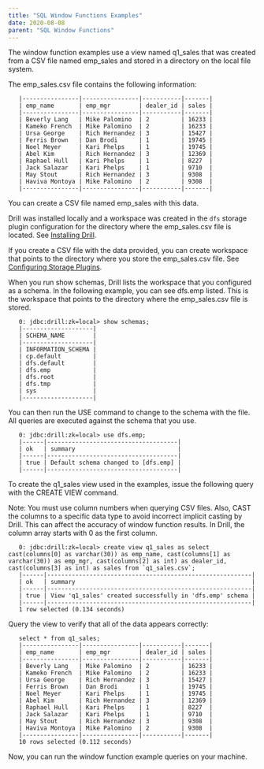 ```yaml
---
title: "SQL Window Functions Examples"
date: 2020-08-08
parent: "SQL Window Functions"
---
```


The window function examples use a view named q1_sales that was created from a CSV file named emp_sales and stored in a directory on the local file system.
 
The emp_sales.csv file contains the following information:  

       |----------------|----------------|-----------|-------|
       | emp_name       | emp_mgr        | dealer_id | sales |
       |----------------|----------------|-----------|-------|
       | Beverly Lang   | Mike Palomino  | 2         | 16233 |
       | Kameko French  | Mike Palomino  | 2         | 16233 |
       | Ursa George    | Rich Hernandez | 3         | 15427 |
       | Ferris Brown   | Dan Brodi      | 1         | 19745 |
       | Noel Meyer     | Kari Phelps    | 1         | 19745 |
       | Abel Kim       | Rich Hernandez | 3         | 12369 |
       | Raphael Hull   | Kari Phelps    | 1         | 8227  |
       | Jack Salazar   | Kari Phelps    | 1         | 9710  |
       | May Stout      | Rich Hernandez | 3         | 9308  |
       | Haviva Montoya | Mike Palomino  | 2         | 9308  |
       |----------------|----------------|-----------|-------|
You can create a CSV file named emp_sales with this data.

Drill was installed locally and a workspace was created in the `dfs` storage plugin configuration for the directory where the emp_sales.csv file is located. See [Installing Drill](https://drill.apache.org/docs/embedded-mode-prerequisites/).
 
If you create a CSV file with the data provided, you can create workspace that points to the directory where you store the emp_sales.csv file. See [Configuring Storage Plugins](https://drill.apache.org/docs/file-system-storage-plugin/).
 
When you run show schemas, Drill lists the workspace that you configured as a schema. In the following example, you can see dfs.emp listed. This is the workspace that points to the directory where the emp_sales.csv file is stored.

       0: jdbc:drill:zk=local> show schemas;
       |--------------------|
       | SCHEMA_NAME        |
       |--------------------|
       | INFORMATION_SCHEMA |
       | cp.default         |
       | dfs.default        |
       | dfs.emp            |
       | dfs.root           |
       | dfs.tmp            |
       | sys                |
       |--------------------|

You can then run the USE command to change to the schema with the file. All queries are executed against the schema that you use.
 
       0: jdbc:drill:zk=local> use dfs.emp;
       |------|-------------------------------------|
       | ok   | summary                             |
       |------|-------------------------------------|
       | true | Default schema changed to [dfs.emp] |
       |------|-------------------------------------|
 
To create the q1_sales view used in the examples, issue the following query with the CREATE VIEW command.

Note: You must use column numbers when querying CSV files. Also, CAST the columns to a specific data type to avoid incorrect implicit casting by Drill. This can affect the accuracy of window function results. In Drill, the column array starts with 0 as the first column.
 
       0: jdbc:drill:zk=local> create view q1_sales as select cast(columns[0] as varchar(30)) as emp_name, cast(columns[1] as varchar(30)) as emp_mgr, cast(columns[2] as int) as dealer_id, cast(columns[3] as int) as sales from `q1_sales.csv`;
       |------|----------------------------------------------------------|
       | ok   | summary                                                  |
       |------|----------------------------------------------------------|
       | true | View 'q1_sales' created successfully in 'dfs.emp' schema |
       |------|----------------------------------------------------------|
       1 row selected (0.134 seconds)  

Query the view to verify that all of the data appears correctly:  

       select * from q1_sales; 
       |----------------|----------------|-----------|-------|
       | emp_name       | emp_mgr        | dealer_id | sales |
       |----------------|----------------|-----------|-------|
       | Beverly Lang   | Mike Palomino  | 2         | 16233 |
       | Kameko French  | Mike Palomino  | 2         | 16233 |
       | Ursa George    | Rich Hernandez | 3         | 15427 |
       | Ferris Brown   | Dan Brodi      | 1         | 19745 |
       | Noel Meyer     | Kari Phelps    | 1         | 19745 |
       | Abel Kim       | Rich Hernandez | 3         | 12369 |
       | Raphael Hull   | Kari Phelps    | 1         | 8227  |
       | Jack Salazar   | Kari Phelps    | 1         | 9710  |
       | May Stout      | Rich Hernandez | 3         | 9308  |
       | Haviva Montoya | Mike Palomino  | 2         | 9308  |
       |----------------|----------------|-----------|-------|
       10 rows selected (0.112 seconds)  

Now, you can run the window function example queries on your machine.

       
       



                                                                                                                                       

